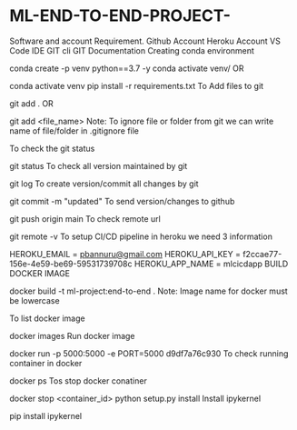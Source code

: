 # ML-END-TO-END-PROJECT-

Software and account Requirement.
Github Account
Heroku Account
VS Code IDE
GIT cli
GIT Documentation
Creating conda environment

conda create -p venv python==3.7 -y
conda activate venv/
OR

conda activate venv
pip install -r requirements.txt
To Add files to git

git add .
OR

git add <file_name>
Note: To ignore file or folder from git we can write name of file/folder in .gitignore file

To check the git status

git status
To check all version maintained by git

git log
To create version/commit all changes by git

git commit -m "updated"
To send version/changes to github

git push origin main
To check remote url

git remote -v
To setup CI/CD pipeline in heroku we need 3 information

HEROKU_EMAIL = pbannuru@gmail.com
HEROKU_API_KEY = f2ccae77-156e-4e59-be69-59531739708c
HEROKU_APP_NAME = mlcicdapp
BUILD DOCKER IMAGE

docker build -t ml-project:end-to-end .
Note: Image name for docker must be lowercase

To list docker image

docker images
Run docker image

docker run -p 5000:5000 -e PORT=5000 d9df7a76c930
To check running container in docker

docker ps
Tos stop docker conatiner

docker stop <container_id>
python setup.py install
Install ipykernel

pip install ipykernel